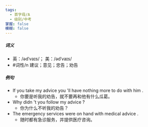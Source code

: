 ```yaml
---
tags:
  - 首字母/A
  - 级别/中考
掌握: false
模糊: false
---
```

##### 词义
- 英：/ədˈvaɪs/； 美：/ədˈvaɪs/
- #词性/n  建议；意见；忠告；劝告
##### 例句
- If you take my advice you 'll have nothing more to do with him .
	- 你要是听我的劝告，就不要再和他有什么瓜葛。
- Why didn 't you follow my advice ?
	- 你为什么不听我的劝告？
- The emergency services were on hand with medical advice .
	- 随时都有急诊服务，并提供医疗咨询。
